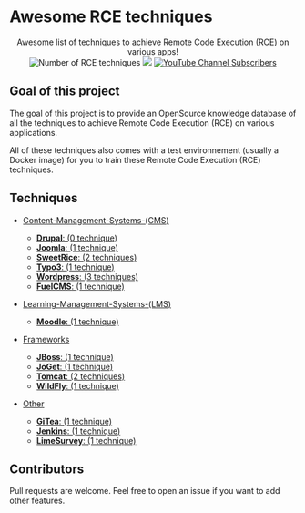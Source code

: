 # Awesome RCE techniques

<p align="center">
  Awesome list of techniques to achieve Remote Code Execution (RCE) on various apps!
  <br>
  <img alt="Number of RCE techniques" src="https://img.shields.io/badge/techniques-10-brightgreen">
  <a href="https://twitter.com/intent/follow?screen_name=podalirius_" title="Follow"><img src="https://img.shields.io/twitter/follow/podalirius_?label=Podalirius&style=social"></a>
  <a href="https://www.youtube.com/c/Podalirius_?sub_confirmation=1" title="Subscribe"><img alt="YouTube Channel Subscribers" src="https://img.shields.io/youtube/channel/subscribers/UCF_x5O7CSfr82AfNVTKOv_A?style=social"></a>
  <br>
</p>

## Goal of this project

The goal of this project is to provide an OpenSource knowledge database of all the techniques to achieve Remote Code Execution (RCE) on various applications. 

All of these techniques also comes with a test environnement (usually a Docker image) for you to train these Remote Code Execution (RCE) techniques.

## Techniques

 - [Content-Management-Systems-(CMS)](./Content-Management-Systems-(CMS)/)
   + [**Drupal**: (0 technique)](./Content-Management-Systems-(CMS)/Drupal/)
   + [**Joomla**: (1 technique)](./Content-Management-Systems-(CMS)/Joomla/)
   + [**SweetRice**: (2 techniques)](./Content-Management-Systems-(CMS)/SweetRice/)
   + [**Typo3**: (1 technique)](./Content-Management-Systems-(CMS)/Typo3/)
   + [**Wordpress**: (3 techniques)](./Content-Management-Systems-(CMS)/Wordpress/)
   + [**FuelCMS**: (1 technique)](./Content-Management-Systems-(CMS)/FuelCMS/)
   
 - [Learning-Management-Systems-(LMS)](./Learning-Management-Systems-(LMS)/)
   + [**Moodle**: (1 technique)](./Content-Management-Systems-(CMS)/Moodle/)
 
 - [Frameworks](./Frameworks/)
   + [**JBoss**: (1 technique)](./Frameworks/JBoss/)
   + [**JoGet**: (1 technique)](./Frameworks/JoGet/)
   + [**Tomcat**: (2 techniques)](./Frameworks/Tomcat/)
   + [**WildFly**: (1 technique)](./Frameworks/WildFly/)

 - [Other](./Other/)
   + [**GiTea**: (1 technique)](./Other/GiTea/)
   + [**Jenkins**: (1 technique)](./Other/Jenkins/)
   + [**LimeSurvey**: (1 technique)](./Other/LimeSurvey/)
   
## Contributors

Pull requests are welcome. Feel free to open an issue if you want to add other features.
